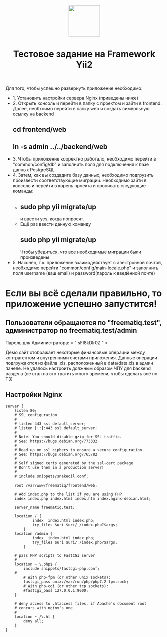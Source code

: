 <p align="center">
    <a href="https://github.com/yiisoft" target="_blank">
        <img src="https://avatars0.githubusercontent.com/u/993323" height="100px">
    </a>
    <h1 align="center">Тестовое задание на Framework Yii2</h1>
    <br>
</p>

Для того, чтобы успешно развернуть приложение необходимо:
<ul>
    <li>1. Установить настройки сервера Nginx (приведены ниже)</li>
    <li>2. Открыть консоль и перейти в папку с проектом и зайти в frontend. Далее, необхоимо перейти в папку web и создать символьную ссылку на backend <h2>cd frontend/web</h2><h2>ln -s admin ../../backend/web</h2></li>
    <li>3. Чтобы приложение корректно работало, необходимо перейти в "common/config/db" и заполнить поля для подключения к базе данных PostgreSQL</li>
    <li>4. Затем, как вы создадите базу данных, необходимо подгрузить произвести соответствующие миграции. Необходимо зайти в консоль и перейти в корень проекта и прописать следующие команды:<ul>
            <li><h2>sudo php yii migrate/up</h2> и ввести yes, когда попросят.</li>
            <li>Ещё раз ввести данную команду <h2>sudo php yii migrate/up</h2> Чтобы убедиться, что все необходимые миграции были произведены</li>
        </ul></li>
    <li>5. Наконец, т.к. приложение взаимодействует с электронной почтой, необходимо перейти "common/config/main-locale.php" и заполнить поля username (ваш email) и password(пароль к введённой почте)</li>
     
</ul>
<h1>Если вы всё сделали правильно, то приложение успешно запустится!</h1>
<h2>Пользователи обращаются по "freematiq.test", администратор по freematiq.test/admin</h2>
Пароль для Администратора: < " sFI8kDlr0Z " >

Демо сайт отображает некоторые финансовые операции между контрагентом и внутренними счетами приложения. Данные операции подгружаются из файла .xls, расположенный в data/data.xls в админ панеле. Не удалось настроить должным образом ЧПУ для backend раздела (не стал на это тратить много времени, чтобы сделать всё по ТЗ) 


Настройки Nginx
-------------------

```
server {
	listen 80;
	# SSL configuration
	#
	# listen 443 ssl default_server;
	# listen [::]:443 ssl default_server;
	#
	# Note: You should disable gzip for SSL traffic.
	# See: https://bugs.debian.org/773332
	#
	# Read up on ssl_ciphers to ensure a secure configuration.
	# See: https://bugs.debian.org/765782
	#
	# Self signed certs generated by the ssl-cert package
	# Don't use them in a production server!
	#
	# include snippets/snakeoil.conf;

	root /var/www/freematiq/frontend/web;

	# Add index.php to the list if you are using PHP
	index index.php index.html index.htm index.nginx-debian.html;

	server_name freematiq.test;

	location / {
        	index  index.html index.php;
        	try_files $uri $uri/ /index.php?$args;
    	}
	location /admin {
        	index  index.html index.php;
        	try_files $uri $uri/ /index.php?$args;
    	}

	# pass PHP scripts to FastCGI server
	#
	location ~ \.php$ {
		include snippets/fastcgi-php.conf;
	#
		# With php-fpm (or other unix sockets):
		fastcgi_pass unix:/var/run/php/php7.2-fpm.sock;
		# With php-cgi (or other tcp sockets):
		#fastcgi_pass 127.0.0.1:9000;
	}

	# deny access to .htaccess files, if Apache's document root
	# concurs with nginx's one
	#
	location ~ /\.ht {
		deny all;
	}
}

```
